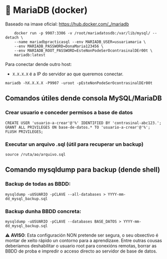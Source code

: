 # 🧾 MariaDB (docker)

Baseado na imaxe oficial: <https://hub.docker.com/_/mariadb>

~~~~
    docker run -p 9907:3306 -v /root/mariadatosdb:/var/lib/mysql/ --detach \
    --name mariadbpracticasql --env MARIADB_USER=usuariamaria \
    --env MARIADB_PASSWORD=DonaMaria123456 \
    --env MARIADB_ROOT_PASSWORD=EsteNonPodeSerOcontrasinalDEr00t \
    mariadb:latest
~~~~

Para conectar dende outro host:

- `X.X.X.X` é a IP do servidor ao que queremos conectar.

~~~~
mariadb -hX.X.X.X -P9907 -uroot -pEsteNonPodeSerOcontrasinalDEr00t
~~~~

## Comandos útiles dende consola MySQL/MariaDB

### Crear usuario e conceder permisos a base de datos

~~~~
CREATE USER 'usuario-a-crear'@'%' IDENTIFIED BY 'contrasinal-abc123.';
GRANT ALL PRIVILEGES ON base-de-datos.* TO 'usuario-a-crear'@'%';
FLUSH PRIVILEGES;
~~~~

### Executar un arquivo .sql (útil para recuperar un backup)

~~~~
source /ruta/ao/arquivo.sql
~~~~

## Comando mysqldump para backup (dende shell)

### Backup de todas as BBDD:

~~~~
mysqldump -uUSUARIO -pCLAVE --all-databases > YYYY-mm-dd_mysql_backup.sql
~~~~

### Backup dunha BBDD concreta:

~~~~
mysqldump -uUSUARIO -pCLAVE --databases BASE_DATOS > YYYY-mm-dd_mysql_backup.sql
~~~~

⚠️ **AVISO**: Esta configuración NON pretende ser segura, o seu obxectivo é montar de xeito rápido un contorno para a aprendizaxe. Entre outras cousas deberíamos deshabilitar o usuario root para conexións remotas, borrar as BBDD de proba e impredir o acceso directo ao servidor de base de datos.
